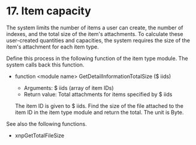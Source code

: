 # 17. Item capacity

The system limits the number of items a user can create, the number of indexes, and the total size of the item's attachments. To calculate these user-created quantities and capacities, the system requires the size of the item's attachment for each item type.

Define this process in the following function of the item type module. The system calls back this function.

* function &lt;module name&gt; GetDetailInformationTotalSize \($ iids\)

  * Arguments: $ iids \(array of item IDs\)
  * Return value: Total attachments for items specified by $ iids

  The item ID is given to $ iids. Find the size of the file attached to the item ID in the item type module and return the total. The unit is Byte.

See also the following functions.

* xnpGetTotalFileSize

